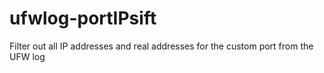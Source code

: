 # ufwlog-portIPsift
Filter out all IP addresses and real addresses for the custom port from the UFW log
